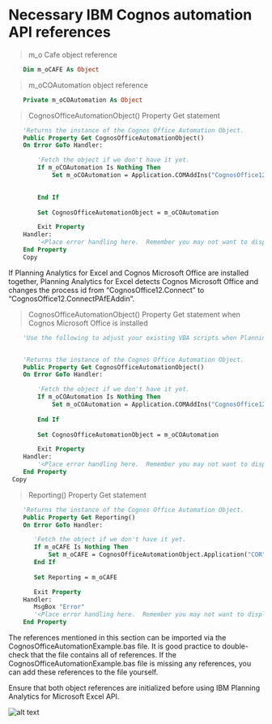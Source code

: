 # Necessary IBM Cognos automation API references
> m_o Cafe object reference

```vb
    Dim m_oCAFE As Object
```

> m_oCOAutomation object reference

```vb
    Private m_oCOAutomation As Object
```
> CognosOfficeAutomationObject() Property Get statement

```vb
    'Returns the instance of the Cognos Office Automation Object.
    Public Property Get CognosOfficeAutomationObject()
    On Error GoTo Handler:

        'Fetch the object if we don't have it yet.
        If m_oCOAutomation Is Nothing Then
            Set m_oCOAutomation = Application.COMAddIns("CognosOffice12.Connect").Object.AutomationServer

            
        End If
    
        Set CognosOfficeAutomationObject = m_oCOAutomation

        Exit Property
    Handler:
        '<Place error handling here.  Remember you may not want to display a message box if you are running in a scheduled task>
    End Property
    Copy
```

If Planning Analytics for Excel and Cognos Microsoft Office are installed together,  Planning Analytics for Excel detects Cognos Microsoft Office and changes the process id from “CognosOffice12.Connect” to “CognosOffice12.ConnectPAfEAddin”.

> CognosOfficeAutomationObject() Property Get statement when Cognos Microsoft Office is installed

```vb 
    'Use the following to adjust your existing VBA scripts when Planning Analytics for Excel and Cognos Microsoft Office are installed together:


    'Returns the instance of the Cognos Office Automation Object.
    Public Property Get CognosOfficeAutomationObject()
    On Error GoTo Handler:

        'Fetch the object if we don't have it yet.
        If m_oCOAutomation Is Nothing Then
            Set m_oCOAutomation = Application.COMAddIns("CognosOffice12.ConnectPAfEAddin").Object.AutomationServer
            
        End If
    
        Set CognosOfficeAutomationObject = m_oCOAutomation

        Exit Property
    Handler:
        '<Place error handling here.  Remember you may not want to display a message box if you are running in a scheduled task>
    End Property
 Copy
```



> Reporting() Property Get statement

```vb
    'Returns the instance of the Cognos Office Automation Object.
    Public Property Get Reporting()
    On Error GoTo Handler:

       'Fetch the object if we don't have it yet.
       If m_oCAFE Is Nothing Then
           Set m_oCAFE = CognosOfficeAutomationObject.Application("COR", "1.1")
       End If
       
       Set Reporting = m_oCAFE

       Exit Property
    Handler:
       MsgBox "Error"
       '<Place error handling here.  Remember you may not want to display a message box if you are running in a scheduled task>
    End Property
```
 


The references mentioned in this section can be imported via the CognosOfficeAutomationExample.bas file. It is good practice to double-check that the file contains all of references. If the CognosOfficeAutomationExample.bas file is missing any references, you can add these references to the file yourself.

<aside class="notice">
Ensure that both object references are initialized before using IBM Planning Analytics for Microsoft Excel API.
</aside>


![alt text](images/api_references.jpg "CognosOfficeAutomationExample.bas file")